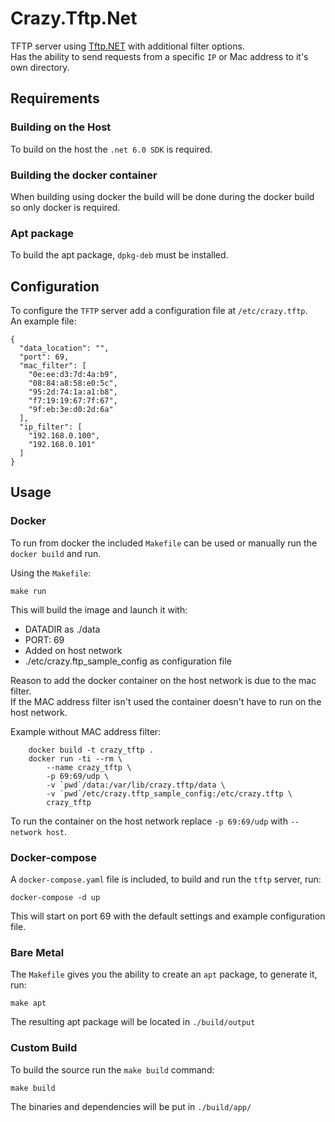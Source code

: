 # Crazy.Tftp.Net

TFTP server using [Tftp.NET](https://github.com/Callisto82/tftp.net) with additional filter options.  
Has the ability to send requests from a specific `IP` or Mac address to it's own directory.  

## Requirements

### Building on the Host

To build on the host the `.net 6.0 SDK` is required.  

### Building the docker container

When building using docker the build will be done during the docker build so only docker is required.

### Apt package

To build the apt package, `dpkg-deb` must be installed.

## Configuration

To configure the `TFTP` server add a configuration file at `/etc/crazy.tftp`.  
An example file:

```text
{
  "data_location": "",
  "port": 69,
  "mac_filter": [
    "0e:ee:d3:7d:4a:b9",
    "08:84:a8:58:e0:5c",
    "95:2d:74:1a:a1:b8",
    "f7:19:19:67:7f:67",
    "9f:eb:3e:d0:2d:6a"
  ],
  "ip_filter": [
    "192.168.0.100",
    "192.168.0.101"
  ]
}
```

## Usage

### Docker

To run from docker the included `Makefile` can be used or manually run the `docker build` and run.  

Using the `Makefile`:

```console
make run
```

This will build the image and launch it with:

- DATADIR as ./data
- PORT: 69
- Added on host network
- ./etc/crazy.ftp_sample_config as configuration file

Reason to add the docker container on the host network is due to the mac filter.  
If the MAC address filter isn't used the container doesn't have to run on the host network.  

Example without MAC address filter:

```console
    docker build -t crazy_tftp .
    docker run -ti --rm \
        --name crazy_tftp \
        -p 69:69/udp \
        -v `pwd`/data:/var/lib/crazy.tftp/data \
        -v `pwd`/etc/crazy.tftp_sample_config:/etc/crazy.tftp \
        crazy_tftp
```

To run the container on the host network replace `-p 69:69/udp` with `--network host`.

### Docker-compose

A `docker-compose.yaml` file is included, to build and run the `tftp` server, run:

```console
docker-compose -d up
```

This will start on port 69 with the default settings and example configuration file.

### Bare Metal

The `Makefile` gives you the ability to create an `apt` package, to generate it, run:

```console
make apt
```

The resulting apt package will be located in `./build/output`

### Custom Build

To build the source run the `make build` command:

```console
make build
```

The binaries and dependencies will be put in `./build/app/`

